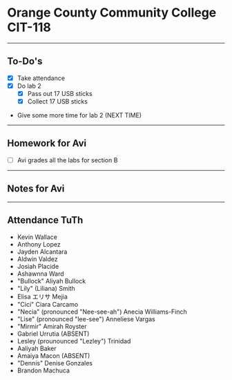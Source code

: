 # Orange County Community College CIT-118

---

## To-Do's

- [x] Take attendance
- [x] Do lab 2
    - [x] Pass out 17 USB sticks
    - [x] Collect 17 USB sticks
- Give some more time for lab 2 (NEXT TIME)

---

## Homework for Avi

- [ ] Avi grades all the labs for section B

---

## Notes for Avi

---

## Attendance TuTh

- Kevin Wallace
- Anthony Lopez
- Jayden Alcantara
- Aldwin Valdez
- Josiah Placide
- Ashawnna Ward
- "Bullock" Aliyah Bullock
- "Lily" (Liliana) Smith
- Elisa エリサ Mejia
- "Cici" Ciara Carcamo
- "Necia" (pronounced "Nee-see-ah") Anecia Williams-Finch
- "Lise" (pronounced "lee-see") Anneliese Vargas
- "Mirmir" Amirah Royster
- Gabriel Urrutia (ABSENT)
- Lesley (prounounced "Lezley") Trinidad
- Aaliyah Baker
- Amaiya Macon (ABSENT)
- "Dennis" Denise Gonzales
- Brandon Machuca